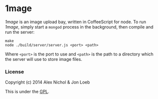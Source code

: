 # 1mage

*1mage* is an image upload bay, written in CoffeeScript for node. To run *1mage*, simply start a `mongod` process in the background, then compile and run the server:

    make
    node ./build/server/server.js <port> <path>

Where `<port>` is the port to use and `<path>` is the path to a directory which the server will use to store image files.

### License

Copyright (c) 2014 Alex Nichol & Jon Loeb

This is under the [GPL](http://www.gnu.org/licenses/gpl.html).
